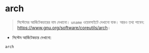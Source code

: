 # arch

> সিস্টেমের আর্কিটেকচারের নাম দেখানো।
> `uname` ওয়েবসাইটে দেখানো যাক।
> আরও তথ্য পাবেন: <https://www.gnu.org/software/coreutils/arch>।

- সিস্টেম আর্কিটেকচার দেখানো:

`arch`
